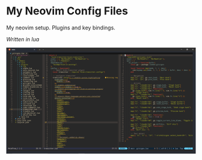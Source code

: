 # My Neovim Config Files

My neovim setup. Plugins and key bindings.

_Written in lua_

![nvim config picture](./assets/nvim.png)
